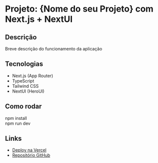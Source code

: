 # Projeto: {Nome do seu Projeto} com Next.js + NextUI

## Descrição
Breve descrição do funcionamento da aplicação

## Tecnologias
- Next.js (App Router)
- TypeScript
- Tailwind CSS
- NextUI (HeroUI)

## Como rodar
npm install  
npm run dev

## Links
- [Deploy na Vercel](https://...)
- [Repositório GitHub](https://...)
